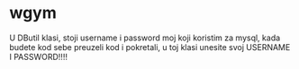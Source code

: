 # wgym
U DButil klasi, stoji username i password moj koji koristim za mysql, kada budete kod sebe preuzeli kod i pokretali, u toj klasi unesite svoj 
USERNAME I PASSWORD!!!!